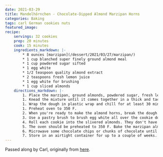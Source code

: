 ```yaml
---
date: 2021-03-29
title: Mandelhörnchen - Chocolate-Dipped Almond Marzipan Horns
categories: Baking
tags: carl German cookies nuts 
featured_image:
recipe:
    servings: 32 cookies 
    prep: 20 minutes 
    cook: 15 minutes 
    ingredients_markdown: |-
        * 8 ounces [marzipan](/dessert/2021/03/27/marzipan/)
        * 1 cup blanched super finely ground almond meal
        * 1 cup powdered sugar sifted
        * 1 egg white
        * 1/2 teaspoon quality almond extract
        * 2 teaspoons fresh lemon juice
        * 1 egg white for brushing
        * 1 cup sliced almonds
    directions_markdown: |-
        1. Place the marzipan, ground almonds, powdered sugar, fresh lemon juice, and egg white in a mixing bowl or in the bowl of a food processor with the paddle attachment in place. 
        1. Knead the mixture until it comes together in a thick and tacky, but overly sticky, dough. If it's too sticky add a little more ground almonds and/or sugar to it. 
        1. Wrap the dough in plastic wrap and chill for at least 30 minutes (This can be made days in advance.)
        1. Preheat oven to 350 F.
        2. When you're ready to make the almond horns, break the dough off into pieces and roll them into 1-inch balls. Then roll each ball into a small log, tapering it off so each end is a little thinner.
        3. Use a pastry brush to brush egg white all over the cookie dough.
        4. Roll each cookie into the slivered almonds. They don't have to be completely coated and keep in mind also that the ends will be dipped in chocolate. Bend each cookie into the shape of a crescent and place them on a lined cookie sheet about an inch and a half apart.
        5. The oven should be preheated to 350 F. Bake the marzipan almond horns on the middle shelf for 10-15 minutes or until the tips are just starting to turn golden. Remove and let them cool completely.
        6. Microwave some chocolate chips or chunks of chocolate until melted and then dip each end of the almond horns into the chocolate. Place the almond horns back on the cookie sheet or other surface to let the chocolate harden.
        7. Store in an airtight container for up to a couple of weeks.
---
```

Passed along by Carl, originally from [here](https://www.daringgourmet.com/mandelhoernchen-chocolate-dipped-marzipan-almond-horns/).